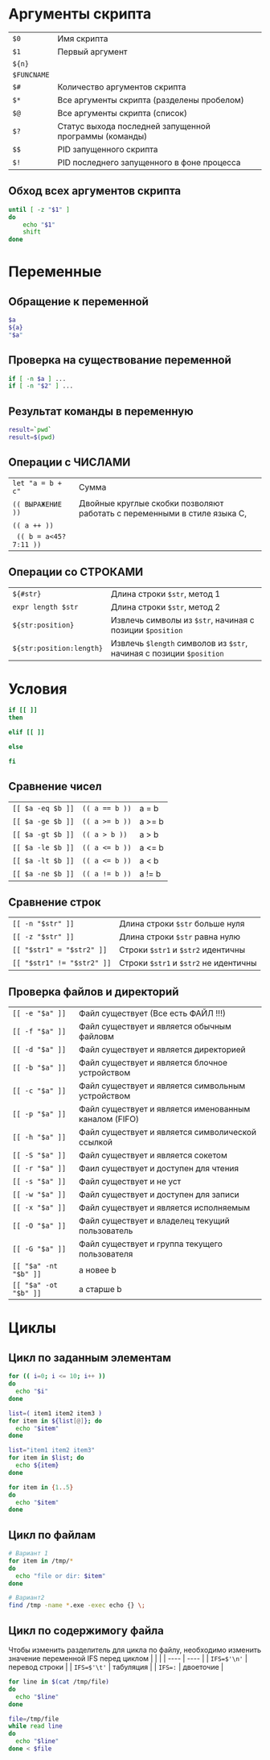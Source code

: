 # Аргументы скрипта
| | |
| --- | --- |
| `$0` | Имя скрипта |
| `$1` | Первый аргумент|
| `${n}` |                                                         |
| `$FUNCNAME` | |
| `$#`   | Количество аргументов скрипта                           |
| `$*` | Все аргументы скрипта (разделены пробелом)              |
| `$@` | Все аргументы скрипта (список)                          |
| `$?` | Статус выхода последней запущенной  программы (команды) |
| `$$` | PID запущенного скрипта                                 |
| `$!` | PID последнего запущенного в фоне процесса              |
## Обход всех аргументов скрипта
```bash
until [ -z "$1" ]
do
	echo "$1"
	shift
done
```
# Переменные
## Обращение к переменной
```bash
$a
${a}
"$a"
```
## Проверка на существование переменной
```bash
if [ -n $a ] ...
if [ -n "$2" ] ...
```
## Результат команды в переменную
```bash
result=`pwd`
result=$(pwd)
```
## Операции с ЧИСЛАМИ
| | |
|  --- | --- |
| `let "a = b + c"`             | Сумма            |
| `(( ВЫРАЖЕНИЕ ))` | Двойные круглые скобки позволяют работать с переменными в стиле языка C, |
| `(( a ++ ))` | |
| ` (( b = a<45?7:11 ))` | |
## Операции со СТРОКАМИ
| | |
| ---- | ---- |
| `${#str}`            | Длина строки `$str`, метод 1 |
| `expr length $str` | Длина строки `$str`, метод 2 |
| `${str:position}` | Извлечь символы из `$str`, начиная с позиции `$position`|
| `${str:position:length}` | Извлечь `$length` символов из `$str`, начиная с позиции `$position` |

# Условия
```bash
if [[ ]]
then

elif [[ ]]

else

fi
```
## Сравнение чисел
| | | |
| ---- | ---- | ---- |
| `[[ $a -eq $b ]]` | `(( a == b ))` | a = b |
| `[[ $a -ge $b ]]` | `(( a >= b ))` | a >= b |
| `[[ $a -gt $b ]]` | `(( a > b ))` | a > b |
| `[[ $a -le $b ]]` | `(( a <= b ))` | a <= b |
| `[[ $a -lt $b ]]` | `(( a <= b ))` | a < b |
| `[[ $a -ne $b ]]` | `(( a != b ))` | a != b |

## Сравнение строк
| | |
| ---- | ---- |
|`[[ -n "$str" ]]` | Длина строки `$str` больше нуля |
| `[[ -z "$str" ]]` | Длина строки `$str` равна нулю |
| `[[ "$str1" = "$str2" ]]` | Строки `$str1` и `$str2` идентичны |
| `[[ "$str1" != "$str2" ]]` | Строки `$str1` и `$str2` не идентичны |

## Проверка файлов и директорий
| | |
| ---- | ---- |
| `[[ -e "$a" ]]` | Файл существует (Все есть ФАЙЛ !!!) |
| `[[ -f "$a" ]]` | Файл существует и является обычным файловм |
| `[[ -d "$a" ]]` | Файл существует и является директорией |
| `[[ -b "$a" ]]` | Файл существует и является блочное устройством |
| `[[ -с "$a" ]]` | Файл существует и является символьным устройством |
| `[[ -p "$a" ]]` | Файл существует и является именованным каналом (FIFO) |
| `[[ -h "$a" ]]` | Файл существует и является символической ссылкой |
| `[[ -S "$a" ]]` | Файл существует и является сокетом |
| `[[ -r "$a" ]]` | Фаил существует и доступен для чтения |
| `[[ -s "$a" ]]` | Файл существует и не уст |
| `[[ -w "$a" ]]` | Файл существует и доступен для записи |
| `[[ -x "$a" ]]` | Файл существует и является исполняемым |
| `[[ -O "$a" ]]` | Файл существует и владелец текущий пользователь |
| `[[ -G "$a" ]]` | Файл существует и группа текущего пользователя |
| `[[ "$a" -nt "$b" ]]` | a новее b |
| `[[ "$a" -ot "$b" ]]` | a старше b |
# Циклы
## Цикл по заданным элементам
```bash
for (( i=0; i <= 10; i++ ))
do
  echo "$i"
done
```
```bash
list=( item1 item2 item3 )
for item in ${list[@]}; do
  echo "$item"
done
```
```bash
list="item1 item2 item3"
for item in $list; do
  echo ${item}
done
```
```bash
for item in {1..5}
do
  echo "$item"
done
```

## Цикл по файлам
```bash
# Вариант 1
for item in /tmp/*
do
  echo "file or dir: $item"
done
```
```bash
# Вариант2
find /tmp -name *.exe -exec echo {} \;
```

## Цикл по содержимогу файла
Чтобы изменить разделитель для цикла по файлу, необходимо изменить значение переменной IFS перед циклом
| | |
| ---- | ---- |
| `IFS=$'\n'` | перевод строки |
| `IFS=$'\t'`  | табуляция  |
| `IFS=:` | двоеточие |

```bash
for line in $(cat /tmp/file)
do
  echo "$line"
done
```
```bash
file=/tmp/file
while read line
do
  echo "$line"
done < $file
```
